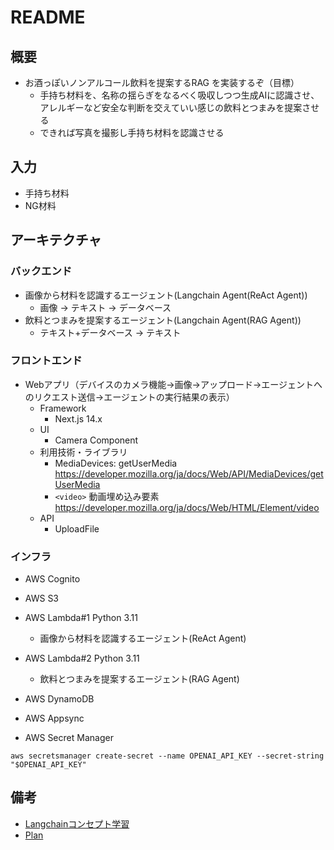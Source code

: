 # README

## 概要

- お酒っぽいノンアルコール飲料を提案するRAG を実装するぞ（目標）
  - 手持ち材料を、名称の揺らぎをなるべく吸収しつつ生成AIに認識させ、アレルギーなど安全な判断を交えていい感じの飲料とつまみを提案させる
  - できれば写真を撮影し手持ち材料を認識させる

## 入力

- 手持ち材料
- NG材料

## アーキテクチャ
                    
### バックエンド

- 画像から材料を認識するエージェント(Langchain Agent(ReAct Agent))
  - 画像 -> テキスト -> データベース
- 飲料とつまみを提案するエージェント(Langchain Agent(RAG Agent))
  - テキスト+データベース -> テキスト

### フロントエンド

- Webアプリ（デバイスのカメラ機能→画像→アップロード→エージェントへのリクエスト送信→エージェントの実行結果の表示）
  - Framework
    - Next.js 14.x
  - UI
    - Camera Component
  - 利用技術・ライブラリ
    - MediaDevices: getUserMedia https://developer.mozilla.org/ja/docs/Web/API/MediaDevices/getUserMedia
    - `<video>` 動画埋め込み要素 https://developer.mozilla.org/ja/docs/Web/HTML/Element/video
  - API
    - UploadFile

### インフラ

- AWS Cognito

- AWS S3

- AWS Lambda#1 Python 3.11
  - 画像から材料を認識するエージェント(ReAct Agent)

- AWS Lambda#2 Python 3.11
  - 飲料とつまみを提案するエージェント(RAG Agent)

- AWS DynamoDB

- AWS Appsync

- AWS Secret Manager

```
aws secretsmanager create-secret --name OPENAI_API_KEY --secret-string "$OPENAI_API_KEY"                                   
```

## 備考

- [Langchainコンセプト学習](https://github.com/Eigo-Mt-Fuji/portfolio-2024/blob/main/docs/%E7%94%9F%E6%88%90AI/2024%E5%B9%B48%E6%9C%8812%E6%97%A5_Langchain%E3%82%B3%E3%83%B3%E3%82%BB%E3%83%95%E3%82%9A%E3%83%88%E5%AD%A6%E7%BF%92.md)
- [Plan](https://github.com/Eigo-Mt-Fuji/portfolio-2024/blob/main/docs/%E7%94%9F%E6%88%90AI/2024%E5%B9%B48%E6%9C%886%E6%97%A5_1%E6%97%A5%E3%81%A6%E3%82%99%E3%81%A6%E3%82%99%E3%81%8D%E3%82%8B%E3%80%81%E3%81%82%E3%82%8A%E3%82%82%E3%81%AE%E3%81%A6%E3%82%99%E3%81%8A%E9%85%92%E3%82%92%E6%8F%90%E6%A1%88%E3%81%99%E3%82%8B%E7%94%9F%E6%88%90AI%20x%20RAG%E3%82%A2%E3%83%95%E3%82%9A%E3%83%AA%E3%82%B1%E3%83%BC%E3%82%B7%E3%83%A7%E3%83%B3%E8%A8%AD.md)
